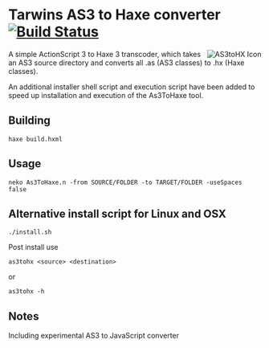 Tarwins AS3 to Haxe converter [![Build Status](https://travis-ci.org/haxe-community/AS3toHX.png?branch=master)](https://travis-ci.org/haxe-community/AS3toHX)
=============================
<img src="https://cloud.githubusercontent.com/assets/138324/5040646/cd167ff8-6b66-11e4-8282-504b7c7d6fcd.png" alt="AS3toHX Icon" align="right" />

A simple ActionScript 3 to Haxe 3 transcoder, which takes an AS3 source directory and converts all .as (AS3 classes) to .hx (Haxe classes).  

An additional installer shell script and execution script have been added to speed up installation and execution of the As3ToHaxe tool.

## Building

```
haxe build.hxml
```

## Usage

```
neko As3ToHaxe.n -from SOURCE/FOLDER -to TARGET/FOLDER -useSpaces false
```

## Alternative install script for Linux and OSX

```
./install.sh
```

Post install use

```
as3tohx <source> <destination>
```

or 

```
as3tohx -h
```

## Notes

Including experimental AS3 to JavaScript converter